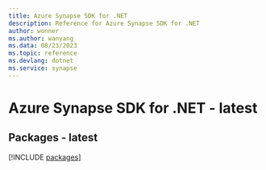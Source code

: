 ```yaml
---
title: Azure Synapse SDK for .NET
description: Reference for Azure Synapse SDK for .NET
author: wonner
ms.author: wanyang
ms.data: 08/23/2023
ms.topic: reference
ms.devlang: dotnet
ms.service: synapse
---
```

# Azure Synapse SDK for .NET - latest
## Packages - latest
[!INCLUDE [packages](synapse-index.md)]